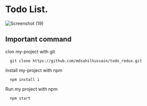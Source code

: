 
# Todo List.

![Screenshot (19)](https://user-images.githubusercontent.com/70509500/210344669-f532170e-f45d-4a2d-9471-9274160df6b0.png)


## Important command

clon my-project with git

```
  git clone https://github.com/mdsahilhussain/todo_redux.git
```
Install my-project with npm

```
  npm install i
```
Run my project with npm

```
  npm start
```
